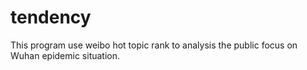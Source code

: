 # tendency
This program use weibo hot topic rank to analysis the public focus on Wuhan epidemic situation.
